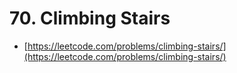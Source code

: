 # 70. Climbing Stairs

- [https://leetcode.com/problems/climbing-stairs/](https://leetcode.com/problems/climbing-stairs/)
